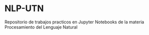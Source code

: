 # NLP-UTN
Repositorio de trabajos practicos en Jupyter Notebooks de la materia Procesamiento del Lenguaje Natural
